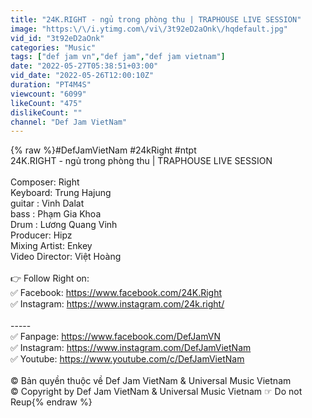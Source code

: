 ```yaml
---
title: "24K.RIGHT - ngủ trong phòng thu | TRAPHOUSE LIVE SESSION"
image: "https:\/\/i.ytimg.com\/vi\/3t92eD2aOnk\/hqdefault.jpg"
vid_id: "3t92eD2aOnk"
categories: "Music"
tags: ["def jam vn","def jam","def jam vietnam"]
date: "2022-05-27T05:38:51+03:00"
vid_date: "2022-05-26T12:00:10Z"
duration: "PT4M4S"
viewcount: "6099"
likeCount: "475"
dislikeCount: ""
channel: "Def Jam VietNam"
---
```

{% raw %}#DefJamVietNam #24kRight #ntpt<br />24K.RIGHT - ngủ trong phòng thu | TRAPHOUSE LIVE SESSION<br /><br />Composer: Right<br />Keyboard: Trung Hajung<br />guitar : Vinh Dalat<br />bass : Phạm Gia Khoa<br />Drum : Lương Quang Vinh<br />Producer: Hipz<br />Mixing Artist: Enkey<br />Video Director: Việt Hoàng<br /><br />👉 Follow Right on:<br />✅ Facebook: <a rel="nofollow" target="blank" href="https://www.facebook.com/24K.Right">https://www.facebook.com/24K.Right</a><br />✅ Instagram: <a rel="nofollow" target="blank" href="https://www.instagram.com/24k.right/">https://www.instagram.com/24k.right/</a><br /><br />-----<br />✅ Fanpage: <a rel="nofollow" target="blank" href="https://www.facebook.com/DefJamVN">https://www.facebook.com/DefJamVN</a><br />✅ Instagram: <a rel="nofollow" target="blank" href="https://www.instagram.com/DefJamVietNam">https://www.instagram.com/DefJamVietNam</a><br />✅ Youtube: <a rel="nofollow" target="blank" href="https://www.youtube.com/c/DefJamVietNam">https://www.youtube.com/c/DefJamVietNam</a><br /><br />© Bản quyền thuộc về Def Jam VietNam &amp; Universal Music Vietnam<br />© Copyright by Def Jam VietNam &amp; Universal Music Vietnam ☞ Do not Reup{% endraw %}
